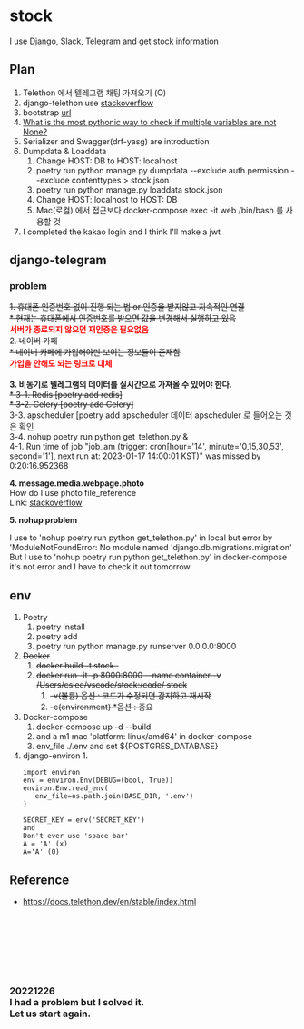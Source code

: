 # stock
I use Django, Slack, Telegram and get stock information

## Plan
1. Telethon 에서 텔레그램 채팅 가져오기 (O)
2. django-telethon use [stackoverflow](https://stackoverflow.com/questions/68976078/using-telethon-with-a-django-application)
3. bootstrap [url](https://django-bootstrap-v5.readthedocs.io/en/latest/quickstart.html)
4. [What is the most pythonic way to check if multiple variables are not None?](https://stackoverflow.com/questions/42360956/what-is-the-most-pythonic-way-to-check-if-multiple-variables-are-not-none)
5. Serializer and Swagger(drf-yasg) are introduction
6. Dumpdata & Loaddata
   1. Change HOST: DB to HOST: localhost
   2. poetry run python manage.py dumpdata --exclude auth.permission --exclude contenttypes > stock.json
   3. poetry run python manage.py loaddata stock.json
   4. Change HOST: localhost to HOST: DB
   5. Mac(로컬) 에서 접근보다 docker-compose exec -it web /bin/bash 를 사용할 것
7. I completed the kakao login and I think I'll make a jwt

## django-telegram
### problem
~~1. 휴대폰 인증번호 없이 진행 되는 법 or 인증을 받지않고 지속적인 연결~~<br>
   ~~* 현재는 휴대폰에서 인증번호를 받으면 값을 변경해서 실행하고 있음~~<br>
**<span style="color:red;">서버가 종료되지 않으면 재인증은 필요없음**<br>
~~2. 네이버 카페~~<br>
   ~~* 네이버 카페에 가입해야만 보이는 정보들이 존재함~~<br>
**<span style="color:red;">가입을 안해도 되는 링크로 대체**<br>
<br>
**3. 비동기로 텔레그램의 데이터를 실시간으로 가져올 수 있어야 한다.**
<br>~~* 3-1. Redis [poetry add redis]~~
<br>~~* 3-2. Celery [poetry add Celery]~~
<br>3-3. apscheduler [poetry add apscheduler 데이터 apscheduler 로 들어오는 것은 확인
<br>3-4. nohup poetry run python get_telethon.py &
<br>4-1. Run time of job "job_am (trigger: cron[hour='14', minute='0,15,30,53', second='1'], next run at: 2023-01-17 14:00:01 KST)" was missed by 0:20:16.952368

**4. message.media.webpage.photo**
<br>How do I use photo file_reference <br>
Link: [stackoverflow](https://stackoverflow.com/questions/62391946/how-to-download-images-to-my-local-pc-using-telethon)

**5. nohup problem**

I use to 'nohup poetry run python get_telethon.py' in local but error by 'ModuleNotFoundError: No module named 'django.db.migrations.migration'
But I use to 'nohup poetry run python get_telethon.py' in docker-compose it's not error and I have to check it out tomorrow

## env
1. Poetry
   1. poetry install
   2. poetry add 
   3. poetry run python manage.py runserver 0.0.0.0:8000
2. ~~Docker~~
   1. ~~docker build -t stock .~~
   2. ~~docker run -it -p 8000:8000 --name container -v /Users/cslee/vscode/stock:/code/ stock~~
      1. ~~-v(볼륨) 옵션 : 코드가 수정되면 감지하고 재시작~~
      2. ~~-e(environment) *옵션 : 중요~~
3. Docker-compose
   1. docker-compose up -d --build
   2. and a m1 mac 'platform: linux/amd64' in docker-compose
   3. env_file ./.env and set ${POSTGRES_DATABASE}
4. django-environ
   1. 
   ```
   import environ
   env = environ.Env(DEBUG=(bool, True))
   environ.Env.read_env(
      env_file=os.path.join(BASE_DIR, '.env')
   )

   SECRET_KEY = env('SECRET_KEY')
   and
   Don't ever use 'space bar'
   A = 'A' (x)
   A='A' (O)
   ```

## Reference
- https://docs.telethon.dev/en/stable/index.html

<br>
<br>
<br>
<br>
<br>
<br>
<h3>20221226<br>
I had a problem but I solved it.<br>
Let us start again.
</h3>
